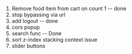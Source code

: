 1.  Remove food item from cart on count 1 -- done
2.  stop bypassing via url
3.  add logout -- done
4.  cors popup
5.  search func -- Done
6.  sort z-index stacking context issue
7.  slider buttons
